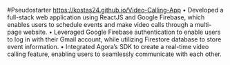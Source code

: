 #Pseudostarter
https://kostas24.github.io/Video-Calling-App
• Developed a full-stack web application using ReactJS and Google Firebase, which enables users to schedule events and make video calls through a multi-page website.
• Leveraged Google Firebase authentication to enable users to log in with their Gmail account, while utilizing Firestore database to store event information.
• Integrated Agora’s SDK to create a real-time video calling feature, enabling users to seamlessly communicate with each other.
